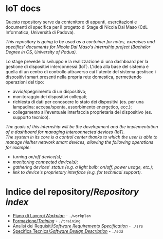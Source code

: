 # IoT docs

Questo repository serve da contenitore di appunti, esercitazioni e documenti di specifica per il progetto di Stage di Nicola Dal Maso (CdL Informatica, Università di Padova).

_This repository is going to be used as a container for notes, exercises and specifics' documents for Nicola Dal Maso's internship project (Bachelor Degree in CS, University of Padua)._

Lo stage prevede lo sviluppo e la realizzazione di una dashboard per la gestione di dispositivi interconnessi (IoT). L'idea alla base del sistema è quella di un centro di controllo attraverso cui l'utente del sistema gestisce i dispositivi smart presenti nella propria rete domestica, permettendo operazioni del tipo:

-   avvio/spegnimento di un dispositivo;
-   monitoraggio dei dispositivi collegati;
-   richiesta di dati per conoscere lo stato dei dispositivi (es. per una lampadina: accesa/spenta, assorbimento energetico, ecc.);
-   collegamento all'eventuale interfaccia proprietaria del dispositivo (es. supporto tecnico).

_The goals of this internship will be the development and the implementation of a dashboard for managing interconnected devices (IoT).<br>
The system in its core is a control center thanks to which the user is able to manage his/her network smart devices, allowing the following operations for example:_

-   _turning on/off device(s);_
-   _monitoring connected device(s);_
-   _gathering devices' status (e.g. a light bulb: on/off, power usage, etc.);_
-   _link to device's proprietary interface (e.g. for technical support)._

# Indice del repository/_Repository index_
-   [Piano di Lavoro/_Workplan_](./workplan) - `./workplan`
-   [Formazione/_Training_](./training) - `./training`
-   [Analisi dei Requisiti/_Software Requirements Specification_](./srs) - `./srs`
-   [Specifica Tecnica/_Software Design Description_](./sdd) - `./sdd`
